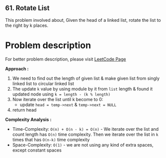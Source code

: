 ## 61. Rotate List

This problem involved about, Given the head of a linked list, rotate the list to the right by k places.

# Problem description

For better problem description, please visit [LeetCode Page](https://leetcode.com/problems/rotate-list/description/)

**Approach :**<br/>

1. We need to find out the length of given list & make given list from singly linked list to circular linked list
2. The update `k` value by using module by it from `list` length & found it updated node using `k = length - (k % length)`
3. Now iterate over the list until k become to 0:
    - update `head = temp->next` & `temp->next = NULL`
4. return head

**Complexity Analysis :**<br/>

-   Time-Complexity: `O(n) + O(n - k) = O(n)` - We iterate over the list and count length has `O(n)` time complexity. Then we iterate over the list in `k` times that has `O(n-k)` time complexity
-   Space-Complexity: `O(1)` - we are not using any kind of extra spaces, except constant spaces
